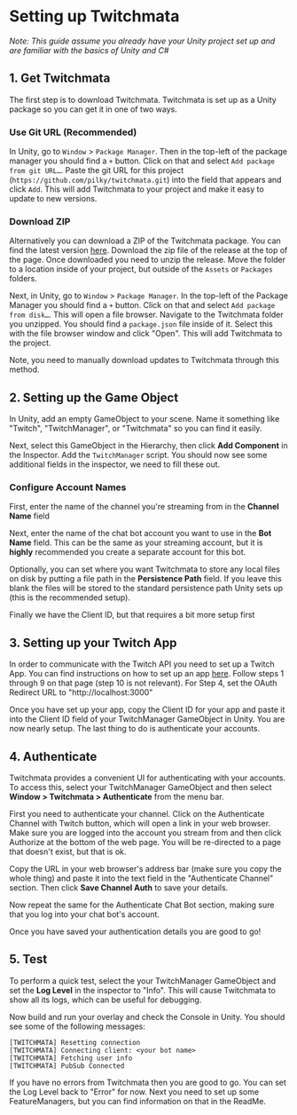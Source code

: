 ﻿# Setting up Twitchmata

*Note: This guide assume you already have your Unity project set up and are familiar with the basics of Unity and C#*

## 1. Get Twitchmata

The first step is to download Twitchmata. Twitchmata is set up as a Unity package so you can get it in one of two ways.

### Use Git URL (Recommended)

In Unity, go to `Window` > `Package Manager`. Then in the top-left of the package manager you should find a `+` button. Click on that and select `Add package from git URL…`. Paste the git URL for this project (`https://github.com/pilky/twitchmata.git`) into the field that appears and click `Add`. This will add Twitchmata to your project and make it easy to update to new versions.

### Download ZIP

Alternatively you can download a ZIP of the Twitchmata package. You can find the latest version [here](https://github.com/pilky/twitchmata/releases). Download the zip file of the release at the top of the page. Once downloaded you need to unzip the release. Move the folder to a location inside of your project, but outside of the `Assets` or `Packages` folders.

Next, in Unity, go to `Window` > `Package Manager`. In the top-left of the Package Manager you should find a `+` button. Click on that and select `Add package from disk…`. This will open a file browser. Navigate to the Twitchmata folder you unzipped. You should find a `package.json` file inside of it. Select this with the file browser window and click "Open". This will add Twitchmata to the project.

Note, you need to manually download updates to Twitchmata through this method.

## 2. Setting up the Game Object

In Unity, add an empty GameObject to your scene. Name it something like "Twitch", "TwitchManager", or "Twitchmata" so you can find it easily. 

Next, select this GameObject in the Hierarchy, then click **Add Component** in the Inspector. Add the `TwitchManager` script. You should now see some additional fields in the inspector, we need to fill these out.

### Configure Account Names
First, enter the name of the channel you're streaming from in the **Channel Name** field

Next, enter the name of the chat bot account you want to use in the **Bot Name** field. This can be the same as your streaming account, but it is **highly** recommended you create a separate account for this bot.

Optionally, you can set where you want Twitchmata to store any local files on disk by putting a file path in the **Persistence Path** field. If you leave this blank the files will be stored to the standard persistence path Unity sets up (this is the recommended setup).

Finally we have the Client ID, but that requires a bit more setup first

## 3. Setting up your Twitch App

In order to communicate with the Twitch API you need to set up a Twitch App. You can find instructions on how to set up an app [here](https://dev.twitch.tv/docs/authentication/register-app). Follow steps 1 through 9 on that page (step 10 is not relevant). For Step 4, set the OAuth Redirect URL to "http://localhost:3000"

Once you have set up your app, copy the Client ID for your app and paste it into the Client ID field of your TwitchManager GameObject in Unity. You are now nearly setup. The last thing to do is authenticate your accounts.

## 4. Authenticate

Twitchmata provides a convenient UI for authenticating with your accounts. To access this, select your TwitchManager GameObject and then select **Window > Twitchmata > Authenticate** from the menu bar.

First you need to authenticate your channel. Click on the Authenticate Channel with Twitch button, which will open a link in your web browser. Make sure you are logged into the account you stream from and then click Authorize at the bottom of the web page. You will be re-directed to a page that doesn't exist, but that is ok.

Copy the URL in your web browser's address bar (make sure you copy the whole thing) and paste it into the text field in the "Authenticate Channel" section. Then click **Save Channel Auth** to save your details.

Now repeat the same for the Authenticate Chat Bot section, making sure that you log into your chat bot's account.

Once you have saved your authentication details you are good to go!

## 5. Test

To perform a quick test, select the your TwitchManager GameObject and set the **Log Level** in the inspector to "Info". This will cause Twitchmata to show all its logs, which can be useful for debugging.

Now build and run your overlay and check the Console in Unity. You should see some of the following messages:

```
[TWITCHMATA] Resetting connection
[TWITCHMATA] Connecting client: <your bot name>
[TWITCHMATA] Fetching user info
[TWITCHMATA] PubSub Connected
```

If you have no errors from Twitchmata then you are good to go. You can set the Log Level back to "Error" for now. Next you need to set up some FeatureManagers, but you can find information on that in the ReadMe.